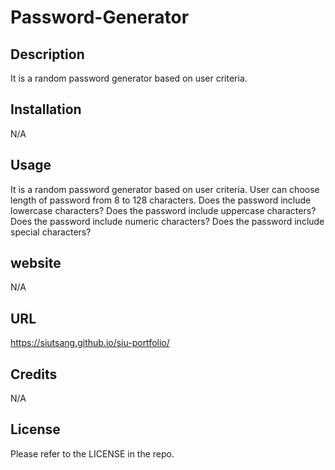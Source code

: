 # Password-Generator

## Description

It is a random password generator based on user criteria.

## Installation

N/A

## Usage

It is a random password generator based on user criteria. User can choose length of password from 8 to 128 characters. Does the password include lowercase characters? Does the password include uppercase characters? Does the password include numeric characters? Does the password include special characters?
## website

N/A

## URL 

https://siutsang.github.io/siu-portfolio/

## Credits

N/A

## License

Please refer to the LICENSE in the repo.